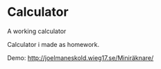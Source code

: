 # Calculator
A working calculator 

Calculator i made as homework. 

Demo: http://joelmaneskold.wieg17.se/Miniräknare/
